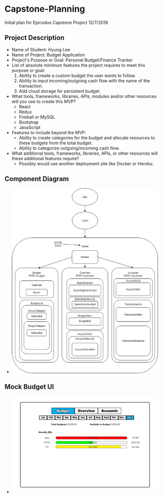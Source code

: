 # Capstone-Planning
Initial plan for Epicodus Capstone Project 12/7/2018
## Project Description
* Name of Student: Hyung Lee
* Name of Project: Budget Application
* Project's Purpose or Goal: Personal Budget/Finance Tracker
* List of absolute minimum features the project requires to meet this purpose or goal: 
  1. Ability to create a custom budget the user wants to follow.
  2. Ability to input incoming/outgoing cash flow with the name of the transaction.
  3. Add cloud storage for persistent budget.
* What tools, frameworks, libraries, APIs, modules and/or other resources will you use to create this MVP?
  - React
  - Redux
  - Fireball or MySQL
  - Bootstrap
  - JavaScript
* Features to include beyond the MVP:
  - Ability to create categories for the budget and allocate resources to these budgets from the total budget.
  - Ability to categorize outgoing/incoming cash flow.
* What additional tools, frameworks, libraries, APIs, or other resources will these additional features require?
  - Possibly would use another deployment site like Docker or Heroku.
## Component Diagram
* ![Diagram](./BudgetAppDiagram.png)
## Mock Budget UI
* ![MockUI](./BudgetAppMock1.png)